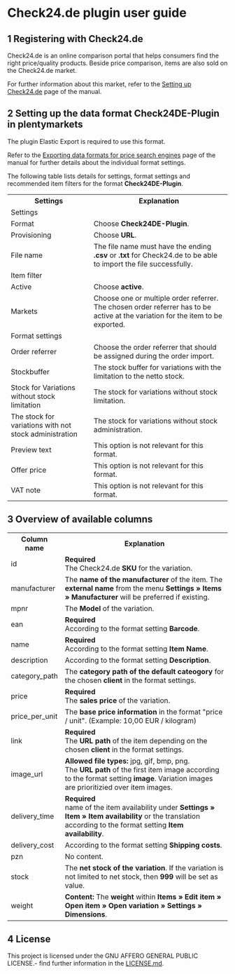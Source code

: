 
# Check24.de plugin user guide

<div class="container-toc"></div>

## 1 Registering with Check24.de

Check24.de is an online comparison portal that helps consumers find the right price/quality products. Beside price comparison, items are also sold on the Check24.de market. 

For further information about this market, refer to the [Setting up Check24.de](https://knowledge.plentymarkets.com/en/omni-channel/multi-channel/check24) page of the manual.

## 2 Setting up the data format Check24DE-Plugin in plentymarkets

The plugin Elastic Export is required to use this format.

Refer to the [Exporting data formats for price search engines](https://knowledge.plentymarkets.com/en/basics/data-exchange/exporting-data#30) page of the manual for further details about the individual format settings.

The following table lists details for settings, format settings and recommended item filters for the format **Check24DE-Plugin**.

<table>
    <tr>
        <th>
            Settings
        </th>
        <th>
            Explanation
        </th>
    </tr>
    <tr>
        <td class="th" colspan="2">
            Settings
        </td>
    </tr>
    <tr>
        <td>
            Format
        </td>
        <td>
            Choose <b>Check24DE-Plugin</b>.
        </td>        
    </tr>
    <tr>
        <td>
            Provisioning
        </td>
        <td>
            Choose <b>URL</b>.
        </td>        
    </tr>
    <tr>
        <td>
            File name
        </td>
        <td>
            The file name must have the ending <b>.csv</b> or <b>.txt</b> for Check24.de to be able to import the file successfully.
        </td>        
    </tr>
    <tr>
        <td class="th" colspan="2">
            Item filter
        </td>
    </tr>
    <tr>
        <td>
            Active
        </td>
        <td>
            Choose <b>active</b>.
        </td>        
    </tr>
    <tr>
        <td>
            Markets
        </td>
        <td>
            Choose one or multiple order referrer. The chosen order referrer has to be active at the variation for the item to be exported.
        </td>        
    </tr>
    <tr>
        <td class="th" colspan="2">
            Format settings
        </td>
    </tr>
    <tr>
        <td>
            Order referrer
        </td>
        <td>
            Choose the order referrer that should be assigned during the order import.
        </td>        
    </tr>
    <tr>
    	<td>
    		Stockbuffer
    	</td>
    	<td>
    		The stock buffer for variations with the limitation to the netto stock.
    	</td>        
    </tr>
    <tr>
    	<td>
    		Stock for Variations without stock limitation
    	</td>
    	<td>
    		The stock for variations without stock limitation.
    	</td>        
    </tr>
    <tr>
    	<td>
    		The stock for variations with not stock administration
    	</td>
    	<td>
    		The stock for variations without stock administration.
    	</td>        
    </tr>
    <tr>
        <td>
            Preview text
        </td>
        <td>
            This option is not relevant for this format.
        </td>        
    </tr>
    <tr>
        <td>
            Offer price
        </td>
        <td>
            This option is not relevant for this format.
        </td>        
    </tr>
    <tr>
        <td>
            VAT note
        </td>
        <td>
            This option is not relevant for this format.
        </td>        
    </tr>
</table>

## 3 Overview of available columns

<table>
    <tr>
        <th>
            Column name
        </th>
        <th>
            Explanation
        </th>
    </tr>
    <tr>
		<td>
			id
		</td>
		<td>
		    <b>Required</b><br>
			The Check24.de <b>SKU</b> for the variation.
		</td>        
	</tr>
	<tr>
		<td>
			manufacturer
		</td>
		<td>
		    The <b>name of the manufacturer</b> of the item. The <b>external name</b> from the menu <b>Settings » Items » Manufacturer</b> will be preferred if existing.
		</td>        
	</tr>
	<tr>
		<td>
			mpnr
		</td>
		<td>
		    The <b>Model</b> of the variation.
		</td>        
	</tr>
	<tr>
		<td>
			ean
		</td>
		<td>
		    <b>Required</b><br>
		    According to the format setting <b>Barcode</b>.
		</td>        
	</tr>
	<tr>
		<td>
			name
		</td>
		<td>
		    <b>Required</b><br>
		    According to the format setting <b>Item Name</b>.
		</td>        
	</tr>
	<tr>
		<td>
			description
		</td>
		<td>
		    According to the format setting <b>Description</b>.
		</td>        
	</tr>
	<tr>
		<td>
			category_path
		</td>
		<td>
		    The <b>category path of the default cateogory</b> for the chosen <b>client</b> in the format settings.
		</td>        
	</tr>
	<tr>
		<td>
			price
		</td>
		<td>
		    <b>Required</b><br>
		    The <b>sales price</b> of the variation.
		</td>        
	</tr>
	<tr>
		<td>
			price_per_unit
		</td>
		<td>
		    The <b>base price information</b> in the format "price / unit". (Example: 10,00 EUR / kilogram)
		</td>        
	</tr>
	<tr>
		<td>
			link
		</td>
		<td>
		    <b>Required</b><br>
		    The <b>URL path</b> of the item depending on the chosen <b>client</b> in the format settings.
		</td>        
	</tr>
	<tr>
		<td>
			image_url
		</td>
		<td>
            <b>Allowed file types:</b> jpg, gif, bmp, png.<br>
            The <b>URL path</b> of the first item image according to the format setting <b>image</b>. Variation images are prioritizied over item images.
		</td>        
	</tr>
	<tr>
		<td>
			delivery_time
		</td>
		<td>
		    <b>Required</b><br>
			<The <b>name of the item availability</b> under <b>Settings » Item » Item availability</b> or the translation according to the format setting <b>Item availability</b>.
		</td>        
	</tr>
	<tr>
		<td>
			delivery_cost
		</td>
		<td>
			According to the format setting <b>Shipping costs</b>.
		</td>        
	</tr>
	<tr>
		<td>
			pzn
		</td>
		<td>
			No content.
		</td>        
	</tr>
	<tr>
		<td>
			stock
		</td>
		<td>
			The <b>net stock of the variation</b>. If the variation is not limited to net stock, then <b>999</b> will be set as value.
		</td>        
	</tr>
	<tr>
		<td>
			weight
		</td>
		<td>
			<b>Content:</b> The <b>weight</b> within <b>Items » Edit item » Open item » Open variation » Settings » Dimensions</b>.
		</td>        
	</tr>
</table>

## 4 License

This project is licensed under the GNU AFFERO GENERAL PUBLIC LICENSE.- find further information in the [LICENSE.md](https://github.com/plentymarkets/plugin-elastic-export-check-24-de/blob/master/LICENSE.md).
